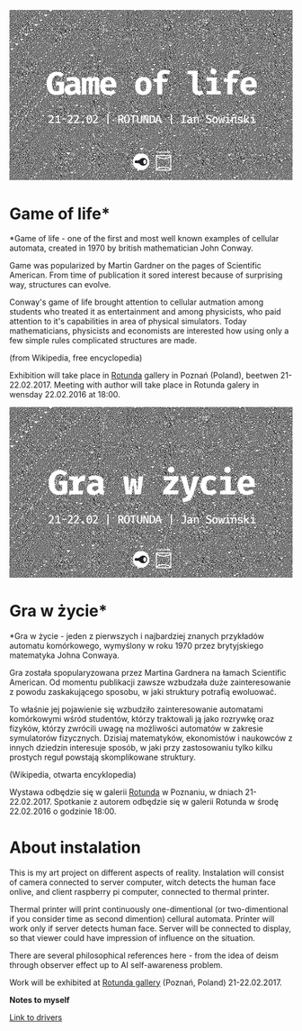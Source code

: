 ![poster](poster.jpg)

# Game of life*

*Game of life - one of the first and most well known examples of cellular automata, created in 1970 by british mathematician John Conway.

Game was popularized by Martin Gardner on the pages of Scientific American. From time of publication it sored interest because of surprising way, structures can evolve.

Conway's game of life brought attention to cellular autmation among students who treated it as entertainment and among physicists, who paid attention to it's capabilities in area of physical simulators. Today mathematicians, physicists and economists are interested how using only a few simple rules complicated structures are made.

(from Wikipedia, free encyclopedia)

Exhibition will take place in [Rotunda](http://uap.edu.pl/ctg/wystawy/) gallery in Poznań (Poland), beetwen 21-22.02.2017. Meeting with author will take place in Rotunda galery in wensday 22.02.2016 at 18:00.


![plakat](poster_pl.jpg)


# Gra w życie*

*Gra w życie - jeden z pierwszych i najbardziej znanych przykładów automatu komórkowego, wymyślony w roku 1970 przez brytyjskiego matematyka Johna Conwaya.

Gra została spopularyzowana przez Martina Gardnera na łamach Scientific American. Od momentu publikacji zawsze wzbudzała duże zainteresowanie z powodu zaskakującego sposobu, w jaki struktury potrafią ewoluować.

To właśnie jej pojawienie się wzbudziło zainteresowanie automatami komórkowymi wśród studentów, którzy traktowali ją jako rozrywkę oraz fizyków, którzy zwrócili uwagę na możliwości automatów w zakresie symulatorów fizycznych. Dzisiaj matematyków, ekonomistów i naukowców z innych dziedzin interesuje sposób, w jaki przy zastosowaniu tylko kilku prostych reguł powstają skomplikowane struktury.

(Wikipedia, otwarta encyklopedia)

Wystawa odbędzie się w galerii [Rotunda](http://uap.edu.pl/ctg/wystawy/) w Poznaniu, w dniach 21-22.02.2017. Spotkanie z autorem odbędzie się w galerii Rotunda w środę 22.02.2016 o godzinie 18:00.


# About instalation

This is my art project on different aspects of reality. Instalation will consist of camera connected to server computer, witch detects the human face onlive, and client raspberry pi computer, connected to thermal printer. 

Thermal printer will print continuously one-dimentional (or two-dimentional if you consider time as second dimention) cellural automata. Printer will work only if server detects human face. Server will be connected to display, so that viewer could have impression of influence on the situation.

There are several philosophical references here - from the idea of deism through observer effect up to AI self-awareness problem.

Work will be exhibited at [Rotunda gallery](http://uap.edu.pl/ctg/wystawy/) (Poznań, Poland) 21-22.02.2017.

**Notes to myself**

[Link to drivers](http://www.logitech.com/pub/video/quickcam/lws220.dmg)

